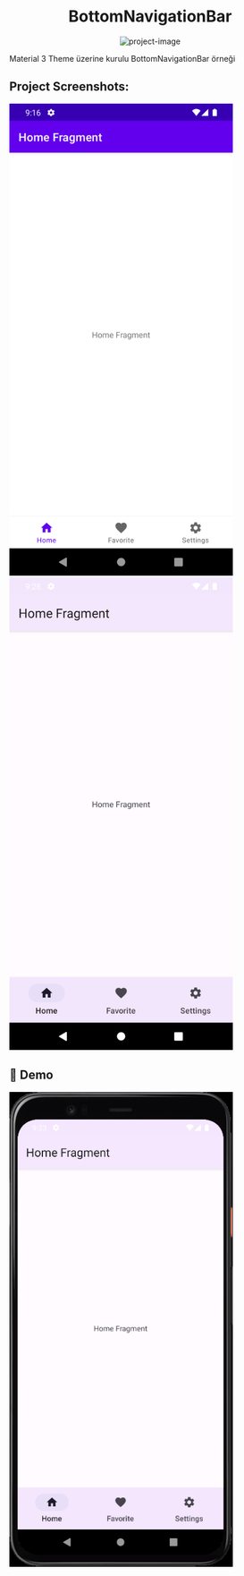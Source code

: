 <h1 align="center" id="title">BottomNavigationBar</h1>

<p align="center"><img src="https://socialify.git.ci/KursatAktunc/BottomNavigationBar/image?font=Source%20Code%20Pro&amp;forks=1&amp;issues=1&amp;owner=1&amp;pattern=Plus&amp;pulls=1&amp;stargazers=1&amp;theme=Dark" alt="project-image"></p>

<p id="description">Material 3 Theme üzerine kurulu BottomNavigationBar örneği</p>

<h2>Project Screenshots:</h2>

<img src="https://raw.githubusercontent.com/KursatAktunc/BottomNavigationBar/master/screenshot/Screenshot_m2.png" alt="project-screenshot" width="400px"/>  <img src="https://raw.githubusercontent.com/KursatAktunc/BottomNavigationBar/master/screenshot/Screenshot_m3.png" alt="project-screenshot" width="400px"/>

<h2>🚀 Demo</h2>
<img src="https://raw.githubusercontent.com/KursatAktunc/BottomNavigationBar/master/screenshot/M3Demo.gif?raw=true" alt="project-screenshot" width="400px"/>
